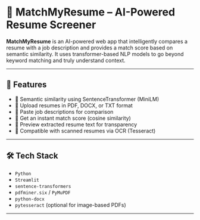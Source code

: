 # 📄 MatchMyResume – AI-Powered Resume Screener

**MatchMyResume** is an AI-powered web app that intelligently compares a resume with a job description and provides a match score based on semantic similarity. It uses transformer-based NLP models to go beyond keyword matching and truly understand context.

---

## 🚀 Features

- 🧠 Semantic similarity using SentenceTransformer (MiniLM)
- 📄 Upload resumes in PDF, DOCX, or TXT format
- 📝 Paste job descriptions for comparison
- 💯 Get an instant match score (cosine similarity)
- 🧹 Preview extracted resume text for transparency
- 🔄 Compatible with scanned resumes via OCR (Tesseract)

---

## 🛠️ Tech Stack

- `Python`
- `Streamlit`
- `sentence-transformers`
- `pdfminer.six` / `PyMuPDF`
- `python-docx`
- `pytesseract` (optional for image-based PDFs)

---
